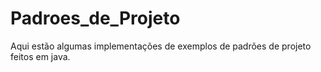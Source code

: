 # Padroes_de_Projeto
Aqui estão algumas implementações de exemplos de padrões de projeto feitos em java.
